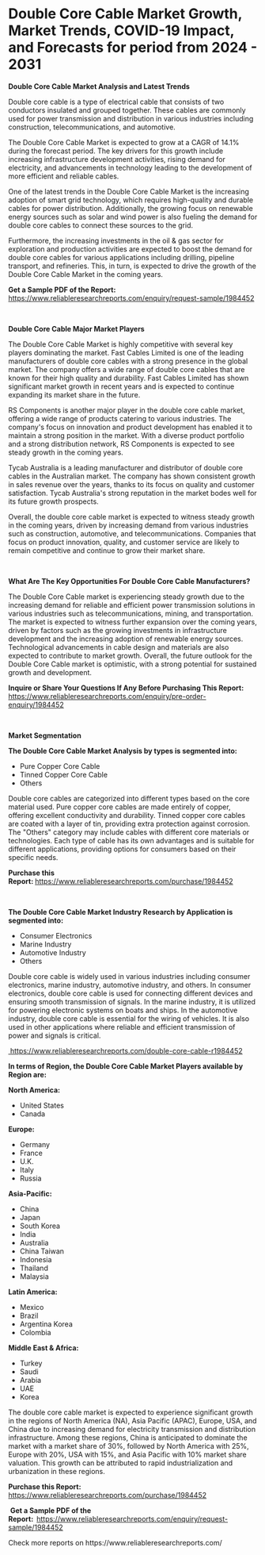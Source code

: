 <p><h1>Double Core Cable Market Growth, Market Trends, COVID-19 Impact, and Forecasts for period from 2024 - 2031</h1></p><p><strong>Double Core Cable Market Analysis and Latest Trends</strong></p>
<p><p>Double core cable is a type of electrical cable that consists of two conductors insulated and grouped together. These cables are commonly used for power transmission and distribution in various industries including construction, telecommunications, and automotive.</p><p>The Double Core Cable Market is expected to grow at a CAGR of 14.1% during the forecast period. The key drivers for this growth include increasing infrastructure development activities, rising demand for electricity, and advancements in technology leading to the development of more efficient and reliable cables.</p><p>One of the latest trends in the Double Core Cable Market is the increasing adoption of smart grid technology, which requires high-quality and durable cables for power distribution. Additionally, the growing focus on renewable energy sources such as solar and wind power is also fueling the demand for double core cables to connect these sources to the grid.</p><p>Furthermore, the increasing investments in the oil & gas sector for exploration and production activities are expected to boost the demand for double core cables for various applications including drilling, pipeline transport, and refineries. This, in turn, is expected to drive the growth of the Double Core Cable Market in the coming years.</p></p>
<p><strong>Get a Sample PDF of the Report:&nbsp;</strong> <a href="https://www.reliableresearchreports.com/enquiry/request-sample/1984452">https://www.reliableresearchreports.com/enquiry/request-sample/1984452</a></p>
<p>&nbsp;</p>
<p><strong>Double Core Cable Major Market Players</strong></p>
<p><p>The Double Core Cable Market is highly competitive with several key players dominating the market. Fast Cables Limited is one of the leading manufacturers of double core cables with a strong presence in the global market. The company offers a wide range of double core cables that are known for their high quality and durability. Fast Cables Limited has shown significant market growth in recent years and is expected to continue expanding its market share in the future.</p><p>RS Components is another major player in the double core cable market, offering a wide range of products catering to various industries. The company's focus on innovation and product development has enabled it to maintain a strong position in the market. With a diverse product portfolio and a strong distribution network, RS Components is expected to see steady growth in the coming years.</p><p>Tycab Australia is a leading manufacturer and distributor of double core cables in the Australian market. The company has shown consistent growth in sales revenue over the years, thanks to its focus on quality and customer satisfaction. Tycab Australia's strong reputation in the market bodes well for its future growth prospects.</p><p>Overall, the double core cable market is expected to witness steady growth in the coming years, driven by increasing demand from various industries such as construction, automotive, and telecommunications. Companies that focus on product innovation, quality, and customer service are likely to remain competitive and continue to grow their market share.</p></p>
<p>&nbsp;</p>
<p><strong>What Are The Key Opportunities For Double Core Cable Manufacturers?</strong></p>
<p><p>The Double Core Cable market is experiencing steady growth due to the increasing demand for reliable and efficient power transmission solutions in various industries such as telecommunications, mining, and transportation. The market is expected to witness further expansion over the coming years, driven by factors such as the growing investments in infrastructure development and the increasing adoption of renewable energy sources. Technological advancements in cable design and materials are also expected to contribute to market growth. Overall, the future outlook for the Double Core Cable market is optimistic, with a strong potential for sustained growth and development.</p></p>
<p><strong>Inquire or Share Your Questions If Any Before Purchasing This Report:</strong> <a href="https://www.reliableresearchreports.com/enquiry/pre-order-enquiry/1984452">https://www.reliableresearchreports.com/enquiry/pre-order-enquiry/1984452</a></p>
<p>&nbsp;</p>
<p><strong>Market Segmentation</strong></p>
<p><strong>The Double Core Cable Market Analysis by types is segmented into:</strong></p>
<p><ul><li>Pure Copper Core Cable</li><li>Tinned Copper Core Cable</li><li>Others</li></ul></p>
<p><p>Double core cables are categorized into different types based on the core material used. Pure copper core cables are made entirely of copper, offering excellent conductivity and durability. Tinned copper core cables are coated with a layer of tin, providing extra protection against corrosion. The "Others" category may include cables with different core materials or technologies. Each type of cable has its own advantages and is suitable for different applications, providing options for consumers based on their specific needs.</p></p>
<p><strong>Purchase this Report:&nbsp;</strong><a href="https://www.reliableresearchreports.com/purchase/1984452">https://www.reliableresearchreports.com/purchase/1984452</a></p>
<p>&nbsp;</p>
<p><strong>The Double Core Cable Market Industry Research by Application is segmented into:</strong></p>
<p><ul><li>Consumer Electronics</li><li>Marine Industry</li><li>Automotive Industry</li><li>Others</li></ul></p>
<p><p>Double core cable is widely used in various industries including consumer electronics, marine industry, automotive industry, and others. In consumer electronics, double core cable is used for connecting different devices and ensuring smooth transmission of signals. In the marine industry, it is utilized for powering electronic systems on boats and ships. In the automotive industry, double core cable is essential for the wiring of vehicles. It is also used in other applications where reliable and efficient transmission of power and signals is critical.</p></p>
<p><a href="https://www.reliableresearchreports.com/double-core-cable-r1984452">&nbsp;https://www.reliableresearchreports.com/double-core-cable-r1984452</a></p>
<p><strong>In terms of Region, the Double Core Cable Market Players available by Region are:</strong></p>
<p>
    <p> <strong> North America: </strong>
        <ul>
            <li>United States</li>
            <li>Canada</li>
        </ul>
        </p> 
    <p> <strong> Europe: </strong>
        <ul>
            <li>Germany</li>
            <li>France</li>
            <li>U.K.</li>
            <li>Italy</li>
            <li>Russia</li>
        </ul>
        </p> 
    <p> <strong> Asia-Pacific: </strong>
        <ul>
            <li>China</li>
            <li>Japan</li>
            <li>South Korea</li>
            <li>India</li>
            <li>Australia</li>
            <li>China Taiwan</li>
            <li>Indonesia</li>
            <li>Thailand</li>
            <li>Malaysia</li>
        </ul>
        </p> 
    <p> <strong> Latin America: </strong>
        <ul>
            <li>Mexico</li>
            <li>Brazil</li>
            <li>Argentina Korea</li>
            <li>Colombia</li>
        </ul>
        </p> 
    <p> <strong> Middle East & Africa: </strong>
        <ul>
            <li>Turkey</li>
            <li>Saudi</li>
            <li>Arabia</li>
            <li>UAE</li>
            <li>Korea</li>
        </ul>
    </p>
    </p>
<p><p>The double core cable market is expected to experience significant growth in the regions of North America (NA), Asia Pacific (APAC), Europe, USA, and China due to increasing demand for electricity transmission and distribution infrastructure. Among these regions, China is anticipated to dominate the market with a market share of 30%, followed by North America with 25%, Europe with 20%, USA with 15%, and Asia Pacific with 10% market share valuation. This growth can be attributed to rapid industrialization and urbanization in these regions.</p></p>
<p><strong>Purchase this Report: </strong><a href="https://www.reliableresearchreports.com/purchase/1984452">https://www.reliableresearchreports.com/purchase/1984452</a></p>
<p>&nbsp;<strong>Get a Sample PDF of the Report:&nbsp;&nbsp;</strong><a href="https://www.reliableresearchreports.com/enquiry/request-sample/1984452">https://www.reliableresearchreports.com/enquiry/request-sample/1984452</a></p>
<p><strong></strong></p>
<p>Check more reports on https://www.reliableresearchreports.com/</p>